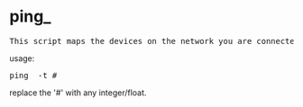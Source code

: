 # ping_
<pre>This script maps the devices on the network you are connected to. Also shows MAC addresses and vendors (when applicable).</pre>
usage:
    <pre>ping_ -t #</pre> replace the '#' with any integer/float.</pre>
